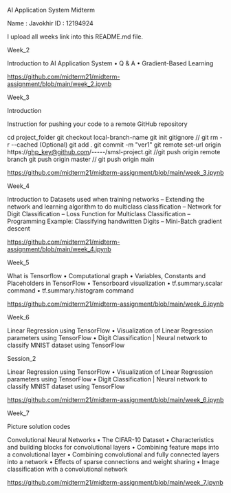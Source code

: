 AI Application System Midterm

Name : Javokhir ID : 12194924

I upload all weeks link into this README.md file.

Week_2

Introduction to AI Application System • Q & A • Gradient-Based Learning

https://github.com/midterm21/midterm-assignment/blob/main/week_2.ipynb

Week_3

Introduction

Instruction for pushing your code to a remote GitHub repository

cd project_folder git checkout local-branch-name git init gitignore // git rm -r --cached (Optional) git add . git commit -m "ver1" git remote set-url origin https://ghp_key@github.com/-----/smsl-project.git //git push origin remote branch git push origin master // git push origin main

https://github.com/midterm21/midterm-assignment/blob/main/week_3.ipynb

Week_4

Introduction to Datasets used when training networks – Extending the network and learning algorithm to do multiclass classification – Network for Digit Classification – Loss Function for Multiclass Classification – Programming Example: Classifying handwritten Digits – Mini-Batch gradient descent

https://github.com/midterm21/midterm-assignment/blob/main/week_4.ipynb

Week_5

What is Tensorflow • Computational graph • Variables, Constants and Placeholders in TensorFlow • Tensorboard visualization • tf.summary.scalar command • tf.summary.histogram command

https://github.com/midterm21/midterm-assignment/blob/main/week_6.ipynb

Week_6

Linear Regression using TensorFlow • Visualization of Linear Regression parameters using TensorFlow • Digit Classification | Neural network to classify MNIST dataset using TensorFlow

Session_2

Linear Regression using TensorFlow • Visualization of Linear Regression parameters using TensorFlow • Digit Classification | Neural network to classify MNIST dataset using TensorFlow

https://github.com/midterm21/midterm-assignment/blob/main/week_6.ipynb

Week_7

Picture solution codes

Convolutional Neural Networks • The CIFAR-10 Dataset • Characteristics and building blocks for convolutional layers • Combining feature maps into a convolutional layer • Combining convolutional and fully connected layers into a network • Effects of sparse connections and weight sharing • Image classification with a convolutional network

https://github.com/midterm21/midterm-assignment/blob/main/week_7.ipynb
